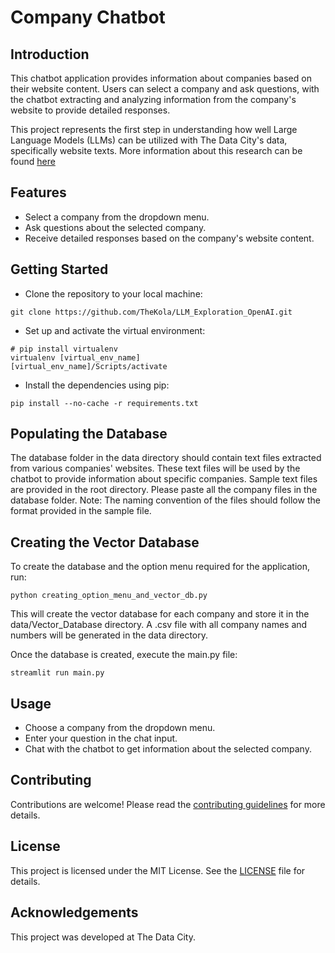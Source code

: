 # Company Chatbot

## Introduction
This chatbot application provides information about companies based on their website content. Users can select a company and ask questions, with the chatbot extracting and analyzing information from the company's website to provide detailed responses.

This project represents the first step in understanding how well Large Language Models (LLMs) can be utilized with The Data City's data, specifically website texts. More information about this research can be found  [here](docs/project.md) 

## Features
- Select a company from the dropdown menu.
- Ask questions about the selected company.
- Receive detailed responses based on the company's website content.

## Getting Started
- Clone the repository to your local machine:
```shell
git clone https://github.com/TheKola/LLM_Exploration_OpenAI.git
```
- Set up and activate the virtual environment:
```shell
# pip install virtualenv
virtualenv [virtual_env_name]
[virtual_env_name]/Scripts/activate   

```
- Install the dependencies using pip:
```shell
pip install --no-cache -r requirements.txt
```
## Populating the Database
The database folder in the data directory should contain text files extracted from various companies' websites. These text files will be used by the chatbot to provide information about specific companies. Sample text files are provided in the root directory. Please paste all the company files in the database folder.
Note: The naming convention of the files should follow the format provided in the sample file.

## Creating the Vector Database
To create the database and the option menu required for the application, run:
```shell
python creating_option_menu_and_vector_db.py
```
This will create the vector database for each company and store it in the data/Vector_Database directory. A .csv file with all company names and numbers will be generated in the data directory.

Once the database is created, execute the main.py file:
```shell
streamlit run main.py
```

## Usage
- Choose a company from the dropdown menu.
- Enter your question in the chat input.
- Chat with the chatbot to get information about the selected company.

## Contributing
Contributions are welcome! Please read the [contributing guidelines](CONTRIBUTING.md) for more details.

## License
This project is licensed under the MIT License. See the [LICENSE](LICENSE) file for details.

## Acknowledgements
This project was developed at The Data City.

